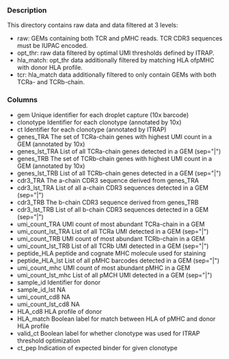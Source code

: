 
###  Description 

This directory contains raw data and data filtered at 3 levels:

- raw: GEMs containing both TCR and pMHC reads. TCR CDR3 sequences must be IUPAC encoded.
- opt_thr: raw data filtered by optimal UMI thresholds defined by ITRAP.
- hla_match: opt_thr data additionally filtered by matching HLA ofpMHC with donor HLA profile.
- tcr: hla_match data additionally filtered to only contain GEMs with both TCRa- and TCRb-chain.


###  Columns 

* gem	Unique identifier for each droplet capture (10x barcode)
* clonotype	Identifier for each clonotype (annotated by 10x)
* ct	Identifier for each clonotype (annotated by ITRAP)
* genes_TRA	The set of TCRa-chain genes with highest UMI count in a GEM (annotated by 10x)
* genes_lst_TRA	List of all TCRa-chain genes detected in a GEM (sep="|")
* genes_TRB	The set of TCRb-chain genes with highest UMI count in a GEM (annotated by 10x)
* genes_lst_TRB	List of all TCRb-chain genes detected in a GEM (sep="|")
* cdr3_TRA	The a-chain CDR3 sequence derived from genes_TRA
* cdr3_lst_TRA	List of all a-chain CDR3 sequences detected in a GEM (sep="|")
* cdr3_TRB	The b-chain CDR3 sequence derived from genes_TRB
* cdr3_lst_TRB	List of all b-chain CDR3 sequences detected in a GEM (sep="|")
* umi_count_TRA	UMI count of most abundant TCRa-chain in a GEM
* umi_count_lst_TRA	List of all TCRa UMI detected in a GEM (sep="|")
* umi_count_TRB	UMI count of most abundant TCRb-chain in a GEM
* umi_count_lst_TRB	List of all TCRb UMI detected in a GEM (sep="|")
* peptide_HLA	peptide and cognate MHC molecule used for staining
* peptide_HLA_lst	List of all pMHC barcodes detected in a GEM (sep="|")
* umi_count_mhc	UMI count of most abundant pMHC in a GEM
* umi_count_lst_mhc	List of all pMCH UMI detected in a GEM (sep="|")
* sample_id	Identifier for donor
* sample_id_lst	NA
* umi_count_cd8	NA
* umi_count_lst_cd8	NA
* HLA_cd8	HLA profile of donor
* HLA_match	Boolean label for match between HLA of pMHC and donor HLA profile
* valid_ct	Boolean label for whether clonotype was used for ITRAP threshold optimization
* ct_pep	Indication of expected binder for given clonotype
